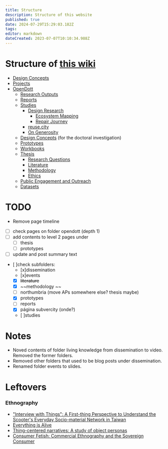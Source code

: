 ```yaml
---
title: Structure
description: Structure of this website
published: true
date: 2024-07-29T15:29:03.182Z
tags: 
editor: markdown
dateCreated: 2023-07-07T10:10:34.988Z
---
```


# Structure of [this wiki](/home)

- [Design Concepts](/concepts)
- [Projects](/projects)
- [OpenDott](/opendott)
	- [Research Outputs](/opendott/outputs)
  - [Reports](/opendott/reports)
  - [Studies](/opendott/studies)
    - [Design Research](/opendott/studies/design-research)
      - [Ecosystem Mapping](/opendott/studies/ecosystem-mapping)
      - [Repair Journey](/opendott/studies/repair-journey)
    - [reuse.city](/opendott/studies/reuse-city)
    - [On Generosity](/opendott/studies/on-generosity)
  - [Design Concepts](/opendott/concepts) (for the doctoral investigation)
  - [Prototypes](/opendott/prototypes)
  - [Workbooks](/opendott/workbooks)
  - [Thesis](/opendott/thesis)
    - [Research Questions](/opendott/thesis/research-questions)
    - [Literature](/opendott/thesis/literature)
    - [Methodology](/opendott/thesis/methodology)
    - [Ethics](/opendott/thesis/ethics)
  - [Public Engagement and Outreach](/opendott/public)
  - [Datasets](/opendott/datasets)

# TODO

 - Remove page timeline
 - [ ] check pages on folder opendott (depth 1)
 - [ ] add contents to level 2 pages under
    - [ ] thesis
    - [ ] prototypes
 - [ ] update and post summary text
 - [ ]check subfolders: 
   - [x]dissemination 
   - [x]events 
   - [x] ~~literature~~ 
   - [x] ~~methodology ~~
   - [ ] northumbria (move APs somewhere else? thesis maybe)
   - [x] prototypes
   - [ ] reports
   - [x] página subvercity (onde?)
   - [ ]studies


# Notes

- Noved contents of folder living knowledge from dissemination to video. Removed the former folders.
- Removed other folders that used to be blog posts under dissemination.
- Renamed folder events to slides.

# Leftovers


### Ethnography

 - ["Interview with Things": A First-thing Perspective to Understand the Scooter's Everyday Socio-material Network in Taiwan](https://dl.acm.org/doi/10.1145/3064663.3064717)
 - [Everything is Alive](https://www.everythingisalive.com/)
 - [Thing-centered narratives: A study of object personas](https://www.researchgate.net/publication/305781838_Thing-centered_narratives_A_study_of_object_personas)
 - [Consumer Fetish: Commercial Ethnography and the Sovereign Consumer](https://journals.sagepub.com/doi/10.1177/0170840615580012)
 
